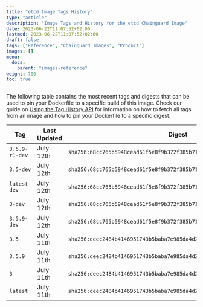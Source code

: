```yaml
---
title: "etcd Image Tags History"
type: "article"
description: "Image Tags and History for the etcd Chainguard Image"
date: 2023-06-22T11:07:52+02:00
lastmod: 2023-06-22T11:07:52+02:00
draft: false
tags: ["Reference", "Chainguard Images", "Product"]
images: []
menu:
  docs:
    parent: "images-reference"
weight: 700
toc: true
---
```


The following table contains the most recent tags and digests that can be used to pin your Dockerfile to a specific build of this image. Check our guide on [Using the Tag History API](/chainguard/chainguard-images/using-the-tag-history-api/) for information on how to fetch all tags from an image and how to pin your Dockerfile to a specific digest.

| Tag            | Last Updated | Digest                                                                    |
|----------------|--------------|---------------------------------------------------------------------------|
| `3.5.9-r1-dev` | July 12th    | `sha256:68cc765b5948cead61f5e8f9b372f385b715044fb7c79f53c186ecbb40c905a6` |
| `3.5-dev`      | July 12th    | `sha256:68cc765b5948cead61f5e8f9b372f385b715044fb7c79f53c186ecbb40c905a6` |
| `latest-dev`   | July 12th    | `sha256:68cc765b5948cead61f5e8f9b372f385b715044fb7c79f53c186ecbb40c905a6` |
| `3-dev`        | July 12th    | `sha256:68cc765b5948cead61f5e8f9b372f385b715044fb7c79f53c186ecbb40c905a6` |
| `3.5.9-dev`    | July 12th    | `sha256:68cc765b5948cead61f5e8f9b372f385b715044fb7c79f53c186ecbb40c905a6` |
| `3.5`          | July 11th    | `sha256:deec2484b4146951743b5baba7e985da4d2cdc95072d169d15f674175771376c` |
| `3.5.9`        | July 11th    | `sha256:deec2484b4146951743b5baba7e985da4d2cdc95072d169d15f674175771376c` |
| `3`            | July 11th    | `sha256:deec2484b4146951743b5baba7e985da4d2cdc95072d169d15f674175771376c` |
| `latest`       | July 11th    | `sha256:deec2484b4146951743b5baba7e985da4d2cdc95072d169d15f674175771376c` |
